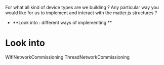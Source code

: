 

For what all kind of device types are we building ?
Any particular way you would like for us to implement and interact with the matter.js structures ? 
- **Look into : different ways of implementing **

# Look into
WifiNetworkCommissioning
	ThreadNetworkCommissioning